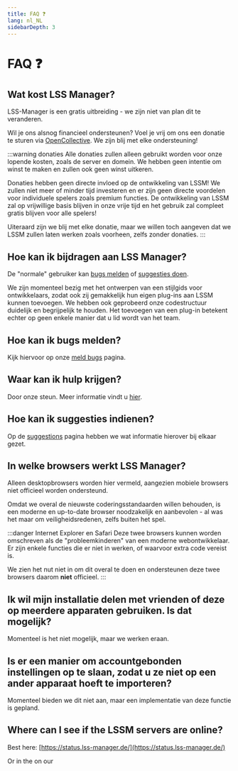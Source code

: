 ```yaml
---
title: FAQ ❓
lang: nl_NL
sidebarDepth: 3
---
```


# FAQ ❓

## Wat kost LSS Manager?
LSS-Manager is een gratis uitbreiding - we zijn niet van plan dit te veranderen.

Wil je ons alsnog financieel ondersteunen? Voel je vrij om ons een donatie te sturen via [OpenCollective][donate]. We zijn blij met elke ondersteuning!

:::warning donaties
Alle donaties zullen alleen gebruikt worden voor onze lopende kosten, zoals de server en domein. We hebben geen intentie om winst te maken en zullen ook geen winst uitkeren.

Donaties hebben geen directe invloed op de ontwikkeling van LSSM! We zullen niet meer of minder tijd investeren en er zijn geen directe voordelen voor individuele spelers zoals premium functies. De ontwikkeling van LSSM zal op vrijwillige basis blijven in onze vrije tijd en het gebruik zal compleet gratis blijven voor alle spelers!

Uiteraard zijn we blij met elke donatie, maar we willen toch aangeven dat we LSSM zullen laten werken zoals voorheen, zelfs zonder donaties.
:::

## Hoe kan ik bijdragen aan LSS Manager?
De "normale" gebruiker kan [bugs melden][error] of [suggesties doen][suggestions].

We zijn momenteel bezig met het ontwerpen van een stijlgids voor ontwikkelaars, zodat ook zij gemakkelijk hun eigen plug-ins aan LSSM kunnen toevoegen. We hebben ook geprobeerd onze codestructuur duidelijk en begrijpelijk te houden. Het toevoegen van een plug-in betekent echter op geen enkele manier dat u lid wordt van het team.

## Hoe kan ik bugs melden?
Kijk hiervoor op onze [meld bugs][error] pagina.

## Waar kan ik hulp krijgen?
Door onze steun. Meer informatie vindt u [hier][support].

## Hoe kan ik suggesties indienen?
Op de [suggestions][suggestions] pagina hebben we wat informatie hierover bij elkaar gezet.

## In welke browsers werkt LSS Manager?
Alleen desktopbrowsers worden hier vermeld, aangezien mobiele browsers niet officieel worden ondersteund.

Omdat we overal de nieuwste coderingsstandaarden willen behouden, is een moderne en up-to-date browser noodzakelijk en aanbevolen - al was het maar om veiligheidsredenen, zelfs buiten het spel.

<browser-support-table/>

:::danger Internet Explorer en Safari
Deze twee browsers kunnen worden omschreven als de "probleemkinderen" van een moderne webontwikkelaar. Er zijn enkele functies die er niet in werken, of waarvoor extra code vereist is.

We zien het nut niet in om dit overal te doen en ondersteunen deze twee browsers daarom **niet** officieel.
:::

## Ik wil mijn installatie delen met vrienden of deze op meerdere apparaten gebruiken. Is dat mogelijk?
Momenteel is het niet mogelijk, maar we werken eraan.

## Is er een manier om accountgebonden instellingen op te slaan, zodat u ze niet op een ander apparaat hoeft te importeren?
Momenteel bieden we dit niet aan, maar een implementatie van deze functie is gepland.

## Where can I see if the LSSM servers are online?
Best here: [https://status.lss-manager.de/](https://status.lss-manager.de/)

Or in the <discord-channel channel="uptime"/> on our <discord/>

[support]: support.md
[error]: error_report.md
[suggestions]: suggestions.md
[donate]: https://donate.lss-manager.de/
